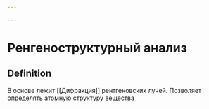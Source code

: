 ```yaml
---

---
```

# Ренгеноструктурный анализ
## Definition
В основе лежит [[Дифракция]] рентгеновских лучей. Позволяет определять атомную структуру вещества